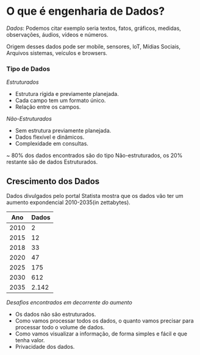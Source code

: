 # O que é engenharia de Dados?
  
*Dados*: Podemos citar exemplo seria textos, fatos, gráficos, medidas, observações, áudios, vídeos e números.  
  
Origem desses dados pode ser mobile, sensores, loT, Mídias Sociais, Arquivos sistemas, veículos e browsers.  
  
### Tipo de Dados  
  
*Estruturados*  
  
- Estrutura rígida e previamente planejada.
- Cada campo tem um formato único.
- Relação entre os campos.  
  
*Não-Estruturados*  

- Sem estrutura previamente planejada.
- Dados flexível e dinâmicos.
- Complexidade em consultas.

~ 80% dos dados encontrados são do tipo Não-estruturados, os 20% restante são de dados Estruturados.

## Crescimento dos Dados

Dados divulgados pelo portal Statista mostra que os dados vão ter um aumento expondencial 2010-2035(in zettabytes).

Ano   | Dados   |
----- | ------- |
2010  | 2       |
2015  | 12      |
2018  | 33      |
2020  | 47      |
2025  | 175     |
2030  | 612     |
2035  | 2.142   |

*Desafios encontrados em decorrente do aumento*

- Os dados não são estruturados.
- Como vamos processar todos os dados, o quanto vamos precisar para processar todo o volume de dados.
- Como vamos visualizar a informação, de forma simples e fácil e que tenha valor.
- Privacidade dos dados.

